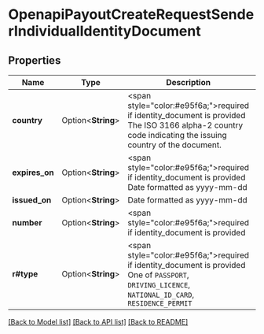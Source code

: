 # OpenapiPayoutCreateRequestSenderIndividualIdentityDocument

## Properties

Name | Type | Description | Notes
------------ | ------------- | ------------- | -------------
**country** | Option<**String**> | <span style=\"color:#e95f6a;\">required if identity_document is provided</span>  The ISO 3166 alpha-2 country code indicating the issuing country of the document. | [optional]
**expires_on** | Option<**String**> | <span style=\"color:#e95f6a;\">required if identity_document is provided</span>  Date formatted as yyyy-mm-dd | [optional]
**issued_on** | Option<**String**> | Date formatted as yyyy-mm-dd | [optional]
**number** | Option<**String**> | <span style=\"color:#e95f6a;\">required if identity_document is provided</span> | [optional]
**r#type** | Option<**String**> | <span style=\"color:#e95f6a;\">required if identity_document is provided</span>  One of `PASSPORT`, `DRIVING_LICENCE`, `NATIONAL_ID_CARD`, `RESIDENCE_PERMIT` | [optional]

[[Back to Model list]](../README.md#documentation-for-models) [[Back to API list]](../README.md#documentation-for-api-endpoints) [[Back to README]](../README.md)


